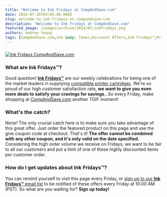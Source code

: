 ```yaml
---
title: "Welcome to Ink Fridays at CompAndSave.com"
date: 2014-07-26T03:03:00.000Z
slug: welcome-to-ink-fridays-at-compandsave-com
description: "Welcome to Ink Fridays at CompAndSave.com"
featured_image: /images/archive/2014/07/inkfridays.png
authors: Andrew Yeung
tags: [CompAndSave.com,Ink &amp; Toner,Discount Offers,Ink Fridays™,Printer Cartridges]
---
```


### 

[![Ink Fridays CompAndSave.com](/blog/images/inkfridays.png)](https://www.compandsave.com/ink-fridays)

### What are Ink Fridays™?

Good question! **[Ink Fridays™](https://www.compandsave.com/ink-fridays)** are our weekly celebrations for being one of the market leaders in supplying [compatible printer cartridges](https://www.compandsave.com/). We're so proud of our high customer satisfaction rate, **we want to give you even more deals to satisfy your cravings for savings**…So every Friday, make shopping at [CompAndSave.com](https://www.compandsave.com/) another TGIF moment!

### What's the catch?

None! The only crucial catch here is to make sure you take advantage of this great offer. Just order the featured product on this page and use the give coupon code at checkout. That's it! **The offer cannot be combined with any other coupon, and it's only valid on the date specified.** Considering the high order volume we receive on Fridays, we want to be fair to all our customers and put a limit of one of these highly discounted items per customer order.

### How do I get updates about Ink Fridays™?

You can remind yourself to visit this page every Friday, or [sign up to our **Ink Fridays™** email list](https://www.compandsave.com/ink-fridays) to be notified of these offers every Friday at 10:00 AM (PST). So what are you waiting for? **Sign up today!**